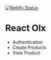 [![Netlify Status](https://api.netlify.com/api/v1/badges/f79355a9-db56-4062-ab0c-1e7b4c4eb58c/deploy-status)](https://app.netlify.com/sites/olx-cwr/deploys)
# React Olx
- Authentication
- Create Products
- View Product
